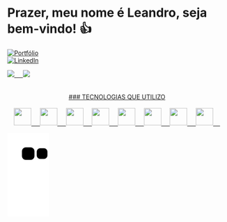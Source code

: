# Prazer, meu nome é Leandro, seja bem-vindo! 👍 
<a href="https://leandrolaureanod.github.io/Portfolio-Leandro/" rel="nofollow"><img src="https://camo.githubusercontent.com/c873e86c083c071c7fd068a17ab549b763fad7088681d6d831f68b32a4305b3a/68747470733a2f2f696d672e736869656c64732e696f2f62616467652f776562736974652d3030303030303f7374796c653d666f722d7468652d6261646765266c6f676f3d41626f75742e6d65266c6f676f436f6c6f723d7768697465" alt="Portfólio" data-canonical-src="https://img.shields.io/badge/website-000000?style=for-the-badge&amp;logo=About.me&amp;logoColor=white" style="max-width: 100%; display:flex;"></a>
<a href="https://linkedin.com/in/leandro-laureano-durães-625308101/" rel="nofollow"><img src="https://camo.githubusercontent.com/a80d00f23720d0bc9f55481cfcd77ab79e141606829cf16ec43f8cacc7741e46/68747470733a2f2f696d672e736869656c64732e696f2f62616467652f4c696e6b6564496e2d3030373742353f7374796c653d666f722d7468652d6261646765266c6f676f3d6c696e6b6564696e266c6f676f436f6c6f723d7768697465" alt="LinkedIn" data-canonical-src="https://img.shields.io/badge/LinkedIn-0077B5?style=for-the-badge&amp;logo=linkedin&amp;logoColor=white" style="max-width: 100%;" padding-left="10"></a>

<div>
<a href="https://github.com/LeandroLaureanoD">
 <img height="180em" src="https://github-readme-stats.vercel.app/api/top-langs/?username=leandrolaureanod&layout=compact"/>   
 &nbsp; &nbsp;
 <img height="180em" src="https://github-readme-stats.vercel.app/api?username=leandrolaureanod&show_icons=true"/>
</div><br><br>

<div  align="center">
 ### TECNOLOGIAS QUE UTILIZO <br><br>
 <a href="https://github.com/leandrolaureanod">
 <img src="https://cdn.jsdelivr.net/gh/devicons/devicon/icons/html5/html5-original.svg" width="40" height="40" /> &nbsp; &nbsp;        
 <img src="https://cdn.jsdelivr.net/gh/devicons/devicon/icons/css3/css3-original.svg" width="40" height="40" /> &nbsp; &nbsp; 
 <img src="https://cdn.jsdelivr.net/gh/devicons/devicon/icons/java/java-original.svg" width="40" height="40" /> &nbsp; &nbsp; 
 <img src="https://cdn.jsdelivr.net/gh/devicons/devicon/icons/javascript/javascript-original.svg" width="40" height="40" /> &nbsp; &nbsp; 
 <img src="https://cdn.jsdelivr.net/gh/devicons/devicon/icons/typescript/typescript-original.svg" width="40" height="40" /> &nbsp; &nbsp; 
 <img src="https://cdn.jsdelivr.net/gh/devicons/devicon/icons/angularjs/angularjs-original.svg" width="40" height="40" /> &nbsp; &nbsp; 
 <img src="https://cdn.jsdelivr.net/gh/devicons/devicon/icons/postgresql/postgresql-original.svg" width="40" height="40" /> &nbsp; &nbsp; 
 <img src="https://cdn.jsdelivr.net/gh/devicons/devicon/icons/jenkins/jenkins-original.svg" width="40" height="40" /> &nbsp; &nbsp; 
</div>
 
![Snake animation](https://github.com/leandrolaureanod/leandrolaureanod/blob/output/github-contribution-grid-snake.svg)
